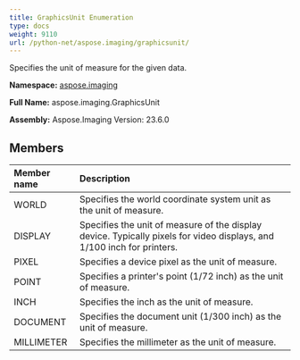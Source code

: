 ```yaml
---
title: GraphicsUnit Enumeration
type: docs
weight: 9110
url: /python-net/aspose.imaging/graphicsunit/
---
```


Specifies the unit of measure for the given data.

**Namespace:** [aspose.imaging](/imaging/python-net/aspose.imaging/)

**Full Name:** aspose.imaging.GraphicsUnit

**Assembly:**  Aspose.Imaging Version: 23.6.0

## **Members**
|**Member name**|**Description**|
| :- | :- |
|WORLD|Specifies the world coordinate system unit as the unit of measure.|
|DISPLAY|Specifies the unit of measure of the display device. Typically pixels for video displays, and 1/100 inch for printers.|
|PIXEL|Specifies a device pixel as the unit of measure.|
|POINT|Specifies a printer's point (1/72 inch) as the unit of measure.|
|INCH|Specifies the inch as the unit of measure.|
|DOCUMENT|Specifies the document unit (1/300 inch) as the unit of measure.|
|MILLIMETER|Specifies the millimeter as the unit of measure.|
